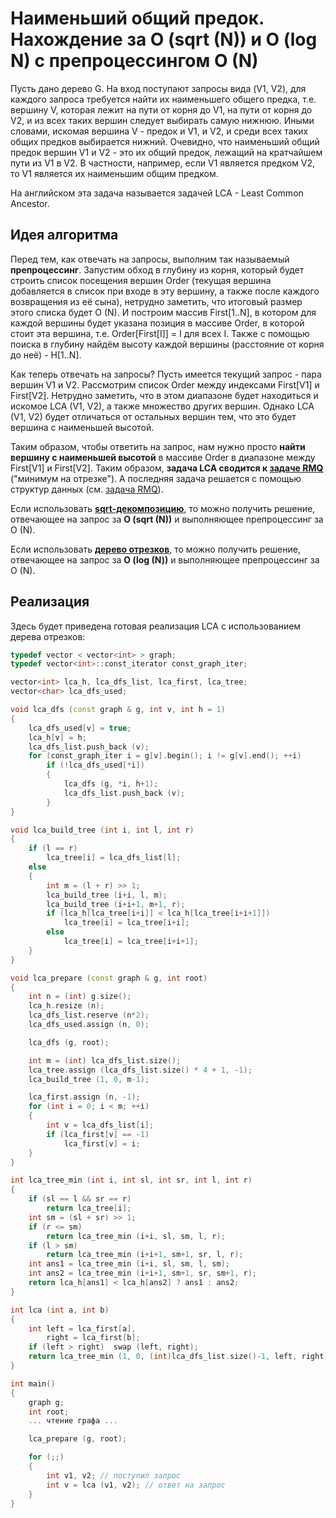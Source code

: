 # Наименьший общий предок. Нахождение за O (sqrt (N)) и O (log N) с препроцессингом O (N)

Пусть дано дерево G. На вход поступают запросы вида (V1, V2), для каждого запроса требуется найти их наименьшего общего предка, т.е. вершину V, которая лежит на пути от корня до V1, на пути от корня до V2, и из всех таких вершин следует выбирать самую нижнюю. Иными словами, искомая вершина V - предок и V1, и V2, и среди всех таких общих предков выбирается нижний. Очевидно, что наименьший общий предок вершин V1 и V2 - это их общий предок, лежащий на кратчайшем пути из V1 в V2. В частности, например, если V1 является предком V2, то V1 является их наименьшим общим предком.

На английском эта задача называется задачей LCA - Least Common Ancestor.

## Идея алгоритма

Перед тем, как отвечать на запросы, выполним так называемый **препроцессинг**. Запустим обход в глубину из корня, который будет строить список посещения вершин Order (текущая вершина добавляется в список при входе в эту вершину, а также после каждого возвращения из её сына), нетрудно заметить, что итоговый размер этого списка будет O (N). И построим массив First[1..N], в котором для каждой вершины будет указана позиция в массиве Order, в которой стоит эта вершина, т.е. Order[First[I]] = I для всех I. Также с помощью поиска в глубину найдём высоту каждой вершины (расстояние от корня до неё) - H[1..N].

Как теперь отвечать на запросы? Пусть имеется текущий запрос - пара вершин V1 и V2. Рассмотрим список Order между индексами First[V1] и First[V2]. Нетрудно заметить, что в этом диапазоне будет находиться и искомое LCA (V1, V2), а также множество других вершин. Однако LCA (V1, V2) будет отличаться от остальных вершин тем, что это будет вершина с наименьшей высотой.

Таким образом, чтобы ответить на запрос, нам нужно просто **найти вершину с наименьшей высотой** в массиве Order в диапазоне между First[V1] и First[V2]. Таким образом, **задача LCA сводится к [задаче RMQ](rmq)** ("минимум на отрезке"). А последняя задача решается с помощью структур данных (см. [задача RMQ](rmq)).

Если использовать [**sqrt-декомпозицию**](sqrt_decomposition), то можно получить решение, отвечающее на запрос за **O (sqrt (N))** и выполняющее препроцессинг за O (N).

Если использовать [**дерево отрезков**](segment_tree), то можно получить решение, отвечающее на запрос за **O (log (N))** и выполняющее препроцессинг за O (N).

## Реализация

Здесь будет приведена готовая реализация LCA с использованием дерева отрезков:

<!--- TODO: specify code snippet id -->
``` cpp
typedef vector < vector<int> > graph;
typedef vector<int>::const_iterator const_graph_iter;

vector<int> lca_h, lca_dfs_list, lca_first, lca_tree;
vector<char> lca_dfs_used;

void lca_dfs (const graph & g, int v, int h = 1)
{
    lca_dfs_used[v] = true;
    lca_h[v] = h;
    lca_dfs_list.push_back (v);
    for (const_graph_iter i = g[v].begin(); i != g[v].end(); ++i)
        if (!lca_dfs_used[*i])
        {
            lca_dfs (g, *i, h+1);
            lca_dfs_list.push_back (v);
        }
}

void lca_build_tree (int i, int l, int r)
{
    if (l == r)
        lca_tree[i] = lca_dfs_list[l];
    else
    {
        int m = (l + r) >> 1;
        lca_build_tree (i+i, l, m);
        lca_build_tree (i+i+1, m+1, r);
        if (lca_h[lca_tree[i+i]] < lca_h[lca_tree[i+i+1]])
            lca_tree[i] = lca_tree[i+i];
        else
            lca_tree[i] = lca_tree[i+i+1];
    }
}

void lca_prepare (const graph & g, int root)
{
    int n = (int) g.size();
    lca_h.resize (n);
    lca_dfs_list.reserve (n*2);
    lca_dfs_used.assign (n, 0);

    lca_dfs (g, root);

    int m = (int) lca_dfs_list.size();
    lca_tree.assign (lca_dfs_list.size() * 4 + 1, -1);
    lca_build_tree (1, 0, m-1);

    lca_first.assign (n, -1);
    for (int i = 0; i < m; ++i)
    {
        int v = lca_dfs_list[i];
        if (lca_first[v] == -1)
            lca_first[v] = i;
    }
}

int lca_tree_min (int i, int sl, int sr, int l, int r)
{
    if (sl == l && sr == r)
        return lca_tree[i];
    int sm = (sl + sr) >> 1;
    if (r <= sm)
        return lca_tree_min (i+i, sl, sm, l, r);
    if (l > sm)
        return lca_tree_min (i+i+1, sm+1, sr, l, r);
    int ans1 = lca_tree_min (i+i, sl, sm, l, sm);
    int ans2 = lca_tree_min (i+i+1, sm+1, sr, sm+1, r);
    return lca_h[ans1] < lca_h[ans2] ? ans1 : ans2;
}

int lca (int a, int b)
{
    int left = lca_first[a],
        right = lca_first[b];
    if (left > right)  swap (left, right);
    return lca_tree_min (1, 0, (int)lca_dfs_list.size()-1, left, right);
}

int main()
{
    graph g;
    int root;
    ... чтение графа ...

    lca_prepare (g, root);

    for (;;)
    {
        int v1, v2; // поступил запрос
        int v = lca (v1, v2); // ответ на запрос
    }
}
```
